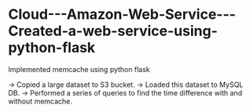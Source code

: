 # Cloud---Amazon-Web-Service---Created-a-web-service-using-python-flask
Implemented memcache using python flask

-> Copied a large dataset to S3 bucket.
-> Loaded this dataset to MySQL DB.
-> Performed a series of queries to find the time difference with and without memcache.

